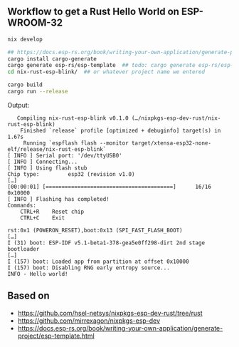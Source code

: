 ## Workflow to get a Rust Hello World on ESP-WROOM-32

```sh
nix develop

## https://docs.esp-rs.org/book/writing-your-own-application/generate-project/index.html
cargo install cargo-generate
cargo generate esp-rs/esp-template  ## todo: cargo generate esp-rs/esp-idf-template cargo
cd nix-rust-esp-blink/  ## or whatever project name we entered

cargo build
cargo run --release
```

Output:
```
   Compiling nix-rust-esp-blink v0.1.0 (…/nixpkgs-esp-dev-rust/nix-rust-esp-blink)
    Finished `release` profile [optimized + debuginfo] target(s) in 1.67s
     Running `espflash flash --monitor target/xtensa-esp32-none-elf/release/nix-rust-esp-blink`
[ INFO ] Serial port: '/dev/ttyUSB0'
[ INFO ] Connecting...
[ INFO ] Using flash stub
Chip type:         esp32 (revision v1.0)
[…]
[00:00:01] [========================================]      16/16      0x10000                                                                                                                  [ INFO ] Flashing has completed!
Commands:
    CTRL+R    Reset chip
    CTRL+C    Exit

rst:0x1 (POWERON_RESET),boot:0x13 (SPI_FAST_FLASH_BOOT)
[…]
I (31) boot: ESP-IDF v5.1-beta1-378-gea5e0ff298-dirt 2nd stage bootloader
[…]
I (157) boot: Loaded app from partition at offset 0x10000
I (157) boot: Disabling RNG early entropy source...
INFO - Hello world!
```


## Based on

* https://github.com/hsel-netsys/nixpkgs-esp-dev-rust/tree/rust
* https://github.com/mirrexagon/nixpkgs-esp-dev
* https://docs.esp-rs.org/book/writing-your-own-application/generate-project/esp-template.html
